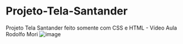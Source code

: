 # Projeto-Tela-Santander
Projeto Tela Santander feito somente com CSS e HTML - Vídeo Aula Rodolfo Mori
![image](https://github.com/CarlosAle26/Projeto-Tela-Santander/assets/147242086/09de6930-3cfb-4600-aaf2-ddcbe5089c58)

